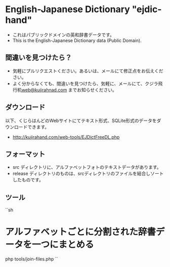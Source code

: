 # English-Japanese Dictionary "ejdic-hand"

- これはパブリックドメインの英和辞書データです。
- This is the English-Japanese Dictionary data (Public Domain).

## 間違いを見つけたら？

- 気軽にプルリクエストください。あるいは、メールにて修正点をお伝えください。
- よく分からなくても、間違いを見つけたら、気軽に、メールにて、クジラ飛行机<web@kujirahnad.com> までお知らせください。

## ダウンロード

以下、くじらはんどのWebサイトにてテキスト形式、SQLite形式のデータをダウンロードできます。

- http://kujirahand.com/web-tools/EJDictFreeDL.php

## フォーマット

- src ディレクトリに、アルファベットフォトのテキストデータがあります。
- release ディレクトリのものは、srcディレクトリのファイルを結合しソートしたものです。

## ツール

``sh
# アルファベットごとに分割された辞書データを一つにまとめる
php tools/join-files.php
``

